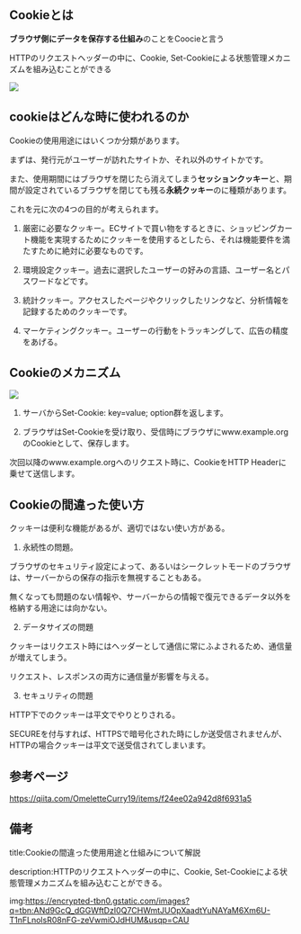 

## Cookieとは

**ブラウザ側にデータを保存する仕組み**のことをCoocieと言う


HTTPのリクエストヘッダーの中に、Cookie, Set-Cookieによる状態管理メカニズムを組み込むことができる

<img src="https://qiita-user-contents.imgix.net/https%3A%2F%2Fqiita-image-store.s3.ap-northeast-1.amazonaws.com%2F0%2F87538%2F072895af-86cb-7f4c-3b27-5a5d2c5abb24.png?ixlib=rb-4.0.0&auto=format&gif-q=60&q=75&w=1400&fit=max&s=2e3aeffb917e234251c32895dafa5d01">


## cookieはどんな時に使われるのか

Cookieの使用用途にはいくつか分類があります。

まずは、発行元がユーザーが訪れたサイトか、それ以外のサイトかです。

また、使用期間にはブラウザを閉じたら消えてしまう**セッションクッキー**と、期間が設定されているブラウザを閉じても残る**永続クッキー**のに種類があります。

これを元に次の4つの目的が考えられます。

1. 厳密に必要なクッキー。ECサイトで買い物をするときに、ショッピングカート機能を実現するためにクッキーを使用するとしたら、それは機能要件を満たすために絶対に必要なものです。

2. 環境設定クッキー。過去に選択したユーザーの好みの言語、ユーザー名とパスワードなどです。

3. 統計クッキー。アクセスしたページやクリックしたリンクなど、分析情報を記録するためのクッキーです。

4. マーケティングクッキー。ユーザーの行動をトラッキングして、広告の精度をあげる。


## Cookieのメカニズム
<img src="https://qiita-user-contents.imgix.net/https%3A%2F%2Fqiita-image-store.s3.ap-northeast-1.amazonaws.com%2F0%2F87538%2F915bf33b-81ec-5f69-5f09-88d1988ad207.png?ixlib=rb-4.0.0&auto=format&gif-q=60&q=75&w=1400&fit=max&s=2710160050793eda2a39eed67285d82c">

1. サーバからSet-Cookie: key=value; option群を返します。

2. ブラウザはSet-Cookieを受け取り、受信時にブラウザにwww.example.orgのCookieとして、保存します。

次回以降のwww.example.orgへのリクエスト時に、CookieをHTTP Headerに乗せて送信します。



## Cookieの間違った使い方

クッキーは便利な機能があるが、適切ではない使い方がある。

1. 永続性の問題。

ブラウザのセキュリティ設定によって、あるいはシークレットモードのブラウザは、サーバーからの保存の指示を無視することもある。

無くなっても問題のない情報や、サーバーからの情報で復元できるデータ以外を格納する用途には向かない。

2. データサイズの問題

クッキーはリクエスト時にはヘッダーとして通信に常にふよされるため、通信量が増えてしまう。

リクエスト、レスポンスの両方に通信量が影響を与える。

3. セキュリティの問題

HTTP下でのクッキーは平文でやりとりされる。

SECUREを付与すれば、HTTPSで暗号化された時にしか送受信されませんが、HTTPの場合クッキーは平文で送受信されてしまいます。






## 参考ページ

https://qiita.com/OmeletteCurry19/items/f24ee02a942d8f6931a5


## 備考

title:Cookieの間違った使用用途と仕組みについて解説

description:HTTPのリクエストヘッダーの中に、Cookie, Set-Cookieによる状態管理メカニズムを組み込むことができる。

img:https://encrypted-tbn0.gstatic.com/images?q=tbn:ANd9GcQ_dGGWftDzI0Q7CHWmtJUOpXaadtYuNAYaM6Xm6U-T1nFLnolsR08nFG-zeVwmiOJdHUM&usqp=CAU


